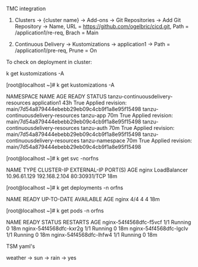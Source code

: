 TMC integration

1) Clusters -> {cluster name} -> Add-ons -> Git Repositories -> Add Git Repository -> Name, URL = https://github.com/ogelbric/cicd.git, Path = /application1/re-req, Brach = Main

2) Continuous Delivery -> Kustomizations -> application1 -> Path = /application1/pre-req, Prune = On



To check on deployment in cluster: 

k get kustomizations -A

[root@localhost ~]# k get kustomizations -A

NAMESPACE                            NAME              AGE   READY   STATUS
tanzu-continuousdelivery-resources   application1      43h   True    Applied revision: main/7d54a879444ebebb29eb09c4cb9f1a8e95f15498
tanzu-continuousdelivery-resources   tanzu-app         70m   True    Applied revision: main/7d54a879444ebebb29eb09c4cb9f1a8e95f15498
tanzu-continuousdelivery-resources   tanzu-auth        70m   True    Applied revision: main/7d54a879444ebebb29eb09c4cb9f1a8e95f15498
tanzu-continuousdelivery-resources   tanzu-namespace   70m   True    Applied revision: main/7d54a879444ebebb29eb09c4cb9f1a8e95f15498

[root@localhost ~]# k get svc -norfns

NAME    TYPE           CLUSTER-IP     EXTERNAL-IP     PORT(S)        AGE
nginx   LoadBalancer   10.96.61.129   192.168.2.104   80:30931/TCP   18m

[root@localhost ~]# k get deployments -n orfns

NAME    READY   UP-TO-DATE   AVAILABLE   AGE
nginx   4/4     4            4           18m

[root@localhost ~]# k get pods -n orfns

NAME                     READY   STATUS    RESTARTS   AGE
nginx-54f4568dfc-f5vcf   1/1     Running   0          18m
nginx-54f4568dfc-kxr2g   1/1     Running   0          18m
nginx-54f4568dfc-lgclv   1/1     Running   0          18m
nginx-54f4568dfc-lhfw4   1/1     Running   0          18m


TSM yaml's

weather -> sun -> rain -> yes

